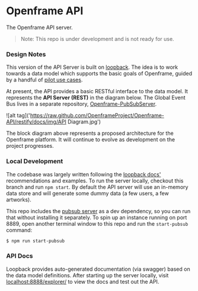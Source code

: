 # Openframe API

The Openframe API server.

> Note: This repo is under development and is not ready for use.

### Design Notes

This version of the API Server is built on [loopback](http://loopback.io/). The idea is to work towards a data model which supports the basic goals of Openframe, guided by a handful of [pilot use cases](https://github.com/OpenframeProject/Openframe-API/wiki/Pilot-Use-Cases).

At present, the API provides a basic RESTful interface to the data model. It represents the **API Server (REST)** in the diagram below. The Global Event Bus lives in a separate repository, [Openframe-PubSubServer](https://github.com/OpenframeProject/Openframe-PubSubServer).

![alt tag]('https://raw.github.com/OpenframeProject/Openframe-API/restify/docs/img/API Diagram.jpg')

The block diagram above represents a proposed architecture for the Openframe platform. It will continue to evolve as development on the project progresses.

### Local Development

The codebase was largely written following the [loopback docs'](https://docs.strongloop.com/display/public/LB/LoopBack) recommendations and examples. To run the server locally, checkout this branch and run `npm start`. By default the API server will use an in-memory data store and will generate some dummy data (a few users, a few artworks).

This repo includes the [pubsub server](https://github.com/OpenframeProject/Openframe-PubSubServer) as a dev dependency, so you can run that without installing it separately. To spin up an instance running on port 8889, open another terminal window to this repo and run the `start-pubsub` command:

```bash
$ npm run start-pubsub
```

### API Docs

Loopback provides auto-generated documentation (via swagger) based on the data model definitions. After starting up the server locally, visit [localhost:8888/explorer/](http://localhost:8888/explorer/) to view the docs and test out the API.
